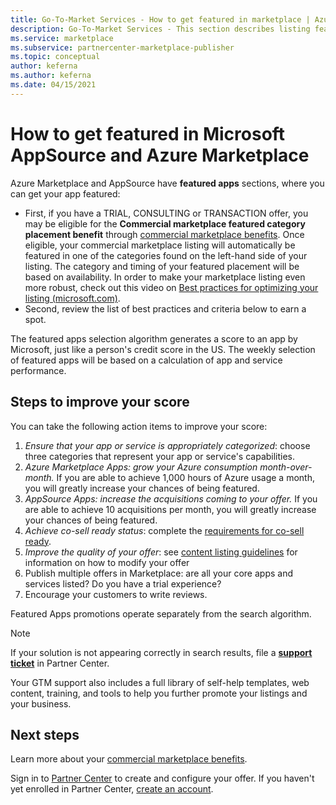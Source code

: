 ```yaml
---
title: Go-To-Market Services - How to get featured in marketplace | Azure Marketplace
description: Go-To-Market Services - This section describes listing featured in Microsoft AppSource and Azure Marketplace
ms.service: marketplace
ms.subservice: partnercenter-marketplace-publisher
ms.topic: conceptual
author: keferna
ms.author: keferna
ms.date: 04/15/2021
---
```


# How to get featured in Microsoft AppSource and Azure Marketplace

Azure Marketplace and AppSource have **featured apps** sections, where you can get your app featured:

* First, if you have a TRIAL, CONSULTING or TRANSACTION offer, you may be eligible for the **Commercial marketplace featured category placement benefit** through [commercial marketplace benefits](./gtm-your-marketplace-benefits.md). Once eligible, your commercial marketplace listing will automatically be featured in one of the categories found on the left-hand side of your listing. The category and timing of your featured placement will be based on availability. In order to make your marketplace listing even more robust, check out this video on [Best practices for optimizing your listing (microsoft.com)](https://partner.microsoft.com/asset/detail/best-practices-for-optimizing-your-listing-mp4).
* Second, review the list of best practices and criteria below to earn a spot.

The featured apps selection algorithm generates a score to an app by Microsoft, just like a person's credit score in the US.  The weekly selection of featured apps will be based on a calculation of app and service performance.

## Steps to improve your score

You can take the following action items to improve your score:

1. *Ensure that your app or service is appropriately categorized*: choose three categories that represent your app or service's capabilities.
2. *Azure Marketplace Apps: grow your Azure consumption month-over-month.* If you are able to achieve 1,000 hours of Azure usage a month, you will greatly increase your chances of being featured.
3. *AppSource Apps: increase the acquisitions coming to your offer.* If you are able to achieve 10 acquisitions per month, you will greatly increase your chances of being featured.
4. *Achieve co-sell ready status*: complete the [requirements for co-sell ready](/legal/marketplace/certification-policies#3000-requirements-for-co-sell-status).
5. *Improve the quality of your offer*: see  [content listing guidelines](marketplace-criteria-content-validation.md) for information on how to modify your offer
6. Publish multiple offers in Marketplace: are all your core apps and services listed? Do you have a trial experience?
7. Encourage your customers to write reviews.

Featured Apps promotions operate separately from the search algorithm.

>[!Note]
>If your solution is not appearing correctly in search results, file a **[support ticket](https://go.microsoft.com/fwlink/?linkid=2165533)** in Partner Center.

Your GTM support also includes a full library of self-help templates, web content, training, and tools to help you further promote your listings and your business.

## Next steps

Learn more about your [commercial marketplace benefits](gtm-your-marketplace-benefits.md).

Sign in to [Partner Center](https://go.microsoft.com/fwlink/?linkid=2165290) to create and configure your offer. If you haven't yet enrolled in Partner Center, [create an account](create-account.md).
